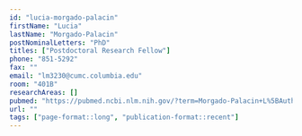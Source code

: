 ```yaml
---
id: "lucia-morgado-palacin"
firstName: "Lucia"
lastName: "Morgado-Palacin"
postNominalLetters: "PhD"
titles: ["Postdoctoral Research Fellow"]
phone: "851-5292"
fax: ""
email: "lm3230@cumc.columbia.edu"
room: "401B"
researchAreas: []
pubmed: "https://pubmed.ncbi.nlm.nih.gov/?term=Morgado-Palacin+L%5BAuthor%5D"
url: ""
tags: ["page-format::long", "publication-format::recent"]
---
```

